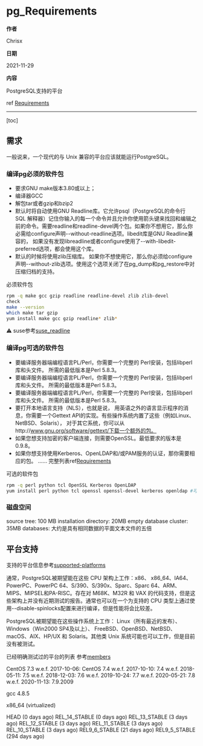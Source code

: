 # pg_Requirements

**作者**

Chrisx

**日期**

2021-11-29

**内容**

PostgreSQL支持的平台

ref [Requirements](https://www.postgresql.org/docs/13/install-requirements.html)

---

[toc]

## 需求

一般说来，一个现代的与 Unix 兼容的平台应该就能运行PostgreSQL。

### 编译pg必须的软件包

* 要求GNU make版本3.80或以上；
* 编译器GCC
* 解包tar或者gzip和bzip2
* 默认时将自动使用GNU Readline库。它允许psql（PostgreSQL的命令行 SQL 解释器）记住你输入的每一个命令并且允许你使用箭头键来找回和编辑之前的命令。需要readline和readline-devel两个包。如果你不想用它，那么你必需给configure声明--without-readline选项。libedit库是GNU Readline兼容的， 如果没有发现libreadline或者configure使用了--with-libedit-preferred选项，都会使用这个库。
* 默认的时候将使用zlib压缩库。 如果你不想使用它，那么你必须给configure声明--without-zlib选项。使用这个选项关闭了在pg_dump和pg_restore中对压缩归档的支持。

必须软件包

```sh
rpm -q make gcc gzip readline readline-devel zlib zlib-devel
check
make --version
which make tar gzip
yum install make gcc gzip readline* zlib*

```

:warning: suse参考[suse_readline](../os/suse_readline.md)

<!--
Ubuntu参考
dpkg -l make gcc gzip readline readline-devel zlib zlib-devel
apt-get install make 
apt-get install gcc 
apt-get install gzip 

需要先安装libreadline-gplv2-dev(代替readline，readline-devel )
apt-get install libreadline-gplv2-dev

在ubuntu软件源里zlib和zlib-devel叫做zlib1g zlib1g.dev 直接输命令后还是不能安装。这就要求我们先装ruby. 默认的安装源里没有zlib1g.dev。要在packages.ubuntu.com上找。
apt-get install ruby
apt-get install zlib1g  
apt-get install zlib1g-dev

dpkg -l make gcc gzip readline readline-devel zlib zlib-devel

-->

### 编译pg可选的软件包

* 要编译服务器端编程语言PL/Perl，你需要一个完整的 Perl安装，包括libperl 库和头文件。 所需的最低版本是Perl 5.8.3。
* 要编译服务器端编程语言PL/Perl，你需要一个完整的 Perl安装，包括libperl 库和头文件。 所需的最低版本是Perl 5.8.3。
* 要编译服务器端编程语言PL/Perl，你需要一个完整的 Perl安装，包括libperl 库和头文件。 所需的最低版本是Perl 5.8.3。
* 要打开本地语言支持（NLS），也就是说， 用英语之外的语言显示程序的消息，你需要一个Gettext API的实现。有些操作系统内置了这些（例如Linux、NetBSD、Solaris）， 对于其它系统，你可以从http://www.gnu.org/software/gettext/下载一个额外的包。
* 如果您想支持加密的客户端连接，则需要OpenSSL。最低要求的版本是0.9.8。
* 如果你想支持使用Kerberos、OpenLDAP和/或PAM服务的认证，那你需要相应的包。
......
完整列表ref[Requirements](https://www.postgresql.org/docs/13/install-requirements.html)

可选的软件包

```sh
rpm -q perl python tcl OpenSSL Kerberos OpenLDAP
yum install perl python tcl openssl openssl-devel kerberos openldap #可选

```

### 磁盘空间

source tree: 100 MB
installation directory: 20MB
empty database cluster: 35MB
databases: 大约是具有相同数据的平面文本文件的五倍

## 平台支持

支持的平台信息参考[supported-platforms](https://www.postgresql.org/docs/13/supported-platforms.html)

通常，PostgreSQL被期望能在这些 CPU 架构上工作：x86、 x86_64、IA64、PowerPC、PowerPC 64、S/390、S/390x、Sparc、Sparc 64、ARM、MIPS、MIPSEL和PA-RISC。存在对 M68K、M32R 和 VAX 的代码支持，但是这些架构上并没有近期测试的报告。通常也可以在一个为支持的 CPU 类型上通过使用--disable-spinlocks配置来进行编译，但是性能将会比较差。

PostgreSQL被期望能在这些操作系统上工作： Linux（所有最近的发布）、Windows（Win2000 SP4及以上）、 FreeBSD、OpenBSD、NetBSD、macOS、AIX、HP/UX 和 Solaris。其他类 Unix 系统可能也可以工作，但是目前没有被测试。

已经明确测试过的平台的列表 参考[members](https://buildfarm.postgresql.org/cgi-bin/show_members.pl)

CentOS
7.3
w.e.f. 2017-10-06: CentOS 7.4
w.e.f. 2017-10-10: 7.4
w.e.f. 2018-05-11: 7.5
w.e.f. 2018-12-03: 7.6
w.e.f. 2019-10-24: 7.7
w.e.f. 2020-05-21: 7.8
w.e.f. 2020-11-13: 7.9.2009

gcc
4.8.5

x86_64 (virtualized)


HEAD (0 days ago)
REL_14_STABLE (0 days ago)
REL_13_STABLE (3 days ago)
REL_12_STABLE (3 days ago)
REL_11_STABLE (3 days ago)
REL_10_STABLE (3 days ago)
REL9_6_STABLE (21 days ago)
REL9_5_STABLE (294 days ago)